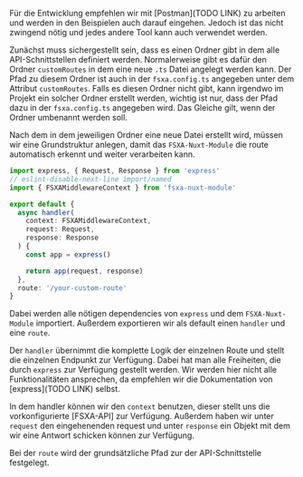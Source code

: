 Für die Entwicklung empfehlen wir mit [Postman](TODO LINK) zu arbeiten und werden in den Beispielen auch darauf eingehen. Jedoch ist das nicht zwingend nötig und jedes andere Tool kann auch verwendet werden.

Zunächst muss sichergestellt sein, dass es einen Ordner gibt in dem alle API-Schnittstellen definiert werden.
Normalerweise gibt es dafür den Ordner `customRoutes` in dem eine neue `.ts` Datei angelegt werden kann. Der Pfad zu diesem Ordner ist auch in der `fsxa.config.ts` angegeben unter dem Attribut `customRoutes`. Falls es diesen Ordner nicht gibt, kann irgendwo im Projekt ein solcher Ordner erstellt werden, wichtig ist nur, dass der Pfad dazu in der `fsxa.config.ts` angegeben wird. Das Gleiche gilt, wenn der Ordner umbenannt werden soll.

Nach dem in dem jeweiligen Ordner eine neue Datei erstellt wird, müssen wir eine Grundstruktur anlegen, damit das `FSXA-Nuxt-Module` die route automatisch erkennt und weiter verarbeiten kann.

```typescript
import express, { Request, Response } from 'express'
// eslint-disable-next-line import/named
import { FSXAMiddlewareContext } from 'fsxa-nuxt-module'

export default {
  async handler(
    context: FSXAMiddlewareContext,
    request: Request,
    response: Response
  ) {
    const app = express()

    return app(request, response)
  },
  route: '/your-custom-route'
}
```

Dabei werden alle nötigen dependencies von `express` und dem `FSXA-Nuxt-Module` importiert.
Außerdem exportieren wir als default einen `handler` und eine `route`.

Der `handler` übernimmt die komplette Logik der einzelnen Route und stellt die einzelnen Endpunkt zur Verfügung. Dabei hat man alle Freiheiten, die durch `express` zur Verfügung gestellt werden. Wir werden hier nicht alle Funktionalitäten ansprechen, da empfehlen wir die Dokumentation von [express](TODO LINK) selbst.

In dem handler können wir den `context` benutzen, dieser stellt uns die vorkonfigurierte [FSXA-API] zur Verfügung.
Außerdem haben wir unter `request` den eingehenenden request und unter `response` ein Objekt mit dem wir eine Antwort schicken können zur Verfügung.

Bei der `route` wird der grundsätzliche Pfad zur der API-Schnittstelle festgelegt.

